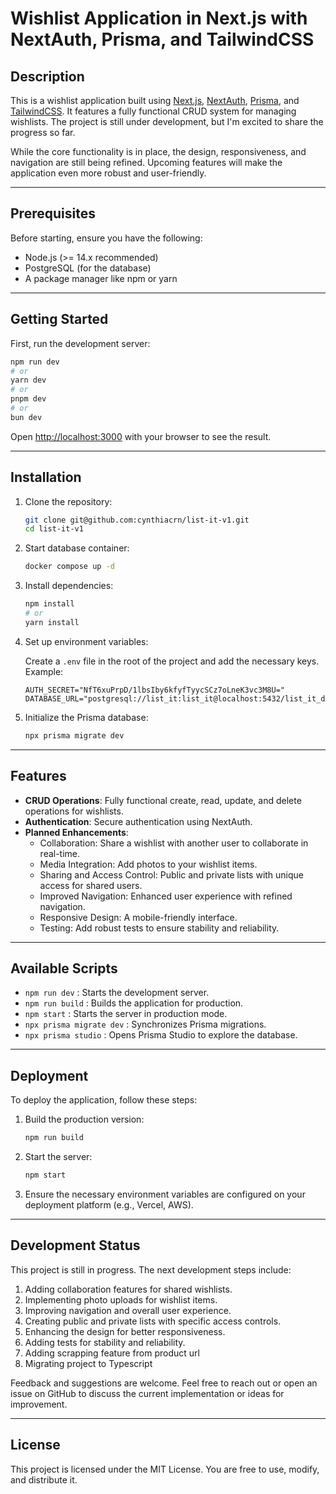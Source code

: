 # Wishlist Application in Next.js with NextAuth, Prisma, and TailwindCSS

## Description
This is a wishlist application built using [Next.js](https://nextjs.org/), [NextAuth](https://next-auth.js.org/), [Prisma](https://www.prisma.io/), and [TailwindCSS](https://tailwindcss.com/). It features a fully functional CRUD system for managing wishlists. The project is still under development, but I'm excited to share the progress so far.

While the core functionality is in place, the design, responsiveness, and navigation are still being refined. Upcoming features will make the application even more robust and user-friendly.

---

## Prerequisites
Before starting, ensure you have the following:

- Node.js (>= 14.x recommended)
- PostgreSQL (for the database)
- A package manager like npm or yarn

---

## Getting Started

First, run the development server:

```bash
npm run dev
# or
yarn dev
# or
pnpm dev
# or
bun dev
```

Open [http://localhost:3000](http://localhost:3000) with your browser to see the result.

---

## Installation

1. Clone the repository:

   ```bash
   git clone git@github.com:cynthiacrn/list-it-v1.git
   cd list-it-v1
   ```

2. Start database container:

   ```bash
   docker compose up -d
   ```

3. Install dependencies:

   ```bash
   npm install
   # or
   yarn install
   ```

4. Set up environment variables:

   Create a `.env` file in the root of the project and add the necessary keys. Example:

   ```env
   AUTH_SECRET="NfT6xuPrpD/1lbsIby6kfyfTyycSCz7oLneK3vc3M8U="
   DATABASE_URL="postgresql://list_it:list_it@localhost:5432/list_it_development"
   ```

5. Initialize the Prisma database:

   ```bash
   npx prisma migrate dev
   ```

---

## Features

- **CRUD Operations**: Fully functional create, read, update, and delete operations for wishlists.
- **Authentication**: Secure authentication using NextAuth.
- **Planned Enhancements**:
    - Collaboration: Share a wishlist with another user to collaborate in real-time.
    - Media Integration: Add photos to your wishlist items.
    - Sharing and Access Control: Public and private lists with unique access for shared users.
    - Improved Navigation: Enhanced user experience with refined navigation.
    - Responsive Design: A mobile-friendly interface.
    - Testing: Add robust tests to ensure stability and reliability.

---

## Available Scripts

- `npm run dev` : Starts the development server.
- `npm run build` : Builds the application for production.
- `npm start` : Starts the server in production mode.
- `npx prisma migrate dev` : Synchronizes Prisma migrations.
- `npx prisma studio` : Opens Prisma Studio to explore the database.

---

## Deployment

To deploy the application, follow these steps:

1. Build the production version:

   ```bash
   npm run build
   ```

2. Start the server:

   ```bash
   npm start
   ```

3. Ensure the necessary environment variables are configured on your deployment platform (e.g., Vercel, AWS).

---

## Development Status

This project is still in progress. The next development steps include:

1. Adding collaboration features for shared wishlists.
2. Implementing photo uploads for wishlist items.
3. Improving navigation and overall user experience.
4. Creating public and private lists with specific access controls.
5. Enhancing the design for better responsiveness.
6. Adding tests for stability and reliability.
7. Adding scrapping feature from product url
8. Migrating project to Typescript

Feedback and suggestions are welcome. Feel free to reach out or open an issue on GitHub to discuss the current implementation or ideas for improvement.

---

## License

This project is licensed under the MIT License. You are free to use, modify, and distribute it.

